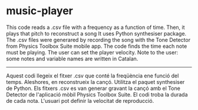 # music-player
This code reads a .csv file with a frequency as a function of time. Then, it plays that pitch to reconstruct a song
It uses Python synthesiser package. The .csv files were generared by recording the song with the Tone Detector from Physics Toolbox Suite mobile app. The code finds the time each note must be playing. The user can set the player velocity. 
Note to the user: some notes and variable names are written in Catalan. 

---

Aquest codi llegeix el fitxer .csv que conté la freqüència ene funció del temps. Aleshores, en reconstrueix la cançó. Utilitza el paquet synthesiser de Python. Els fitxers .csv es van generar gravant la cançó amb el Tone Detector de l'aplicació mòbil Physics Toolbox Suite. El codi troba la durada de cada nota. L'usuari pot definir la velocitat de reproducció.

